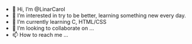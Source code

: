 - 👋 Hi, I’m @LinarCarol
- 👀 I’m interested in try to be better, learning something new every day.
- 🌱 I’m currently learning C, HTML/CSS
- 💞️ I’m looking to collaborate on ...
- 📫 How to reach me ...

<!---
LinarCarol/LinarCarol is a ✨ special ✨ repository because its `README.md` (this file) appears on your GitHub profile.
You can click the Preview link to take a look at your changes.
--->
